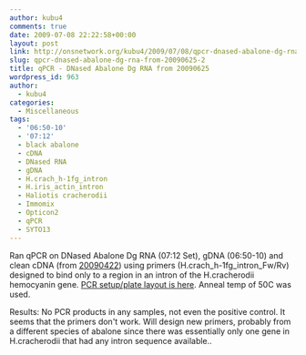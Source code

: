 ```yaml
---
author: kubu4
comments: true
date: 2009-07-08 22:22:58+00:00
layout: post
link: http://onsnetwork.org/kubu4/2009/07/08/qpcr-dnased-abalone-dg-rna-from-20090625-2/
slug: qpcr-dnased-abalone-dg-rna-from-20090625-2
title: qPCR - DNased Abalone Dg RNA from 20090625
wordpress_id: 963
author:
  - kubu4
categories:
  - Miscellaneous
tags:
  - '06:50-10'
  - '07:12'
  - black abalone
  - cDNA
  - DNased RNA
  - gDNA
  - H.crach_h-1fg_intron
  - H.iris_actin_intron
  - Haliotis cracherodii
  - Immomix
  - Opticon2
  - qPCR
  - SYTO13
---
```


Ran qPCR on DNased Abalone Dg RNA (07:12 Set), gDNA (06:50-10) and clean cDNA (from [20090422](/Sam%27s+Working+Notebook+Jan-May+2009#sjw20090422)) using primers (H.crach_h-1fg_intron_Fw/Rv) designed to bind only to a region in an intron of the H.cracherodii hemocyanin gene. [PCR setup/plate layout is here](http://eagle.fish.washington.edu/Arabidopsis/Notebook%20Workup%20Files/20090708-01.jpg). Anneal temp of 50C was used.

Results: No PCR products in any samples, not even the positive control. It seems that the primers don't work. Will design new primers, probably from a different species of abalone since there was essentially only one gene in H.cracherodii that had any intron sequence available..
